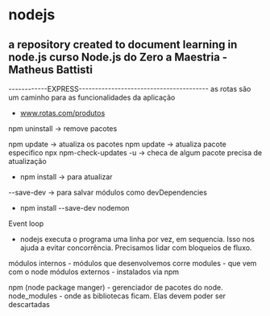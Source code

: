 # nodejs
a repository created to document learning in node.js
 curso Node.js do Zero a Maestria - Matheus Battisti
---------------------------------------------------------------------------------



------------EXPRESS----------------------------------------
as rotas são um caminho para as funcionalidades da aplicação
- www.rotas.com/produtos

npm uninstall -> remove pacotes

npm update -> atualiza os pacotes
npm update <nome-do-pacote> -> atualiza pacote especifico
npx npm-check-updates -u -> checa de algum pacote precisa de atualização
- npm install -> para atualizar

--save-dev -> para salvar módulos como devDependencies
- npm install --save-dev nodemon


Event loop
- nodejs executa o programa uma linha por vez, em sequencia. Isso nos ajuda a evitar concorrência. Precisamos lidar com bloqueios de fluxo.

módulos internos - módulos que desenvolvemos
corre modules - que vem com o node
módulos externos - instalados via npm

npm (node package manger) - gerenciador de pacotes do node.
node_modules - onde as bibliotecas ficam. Elas devem poder ser descartadas
